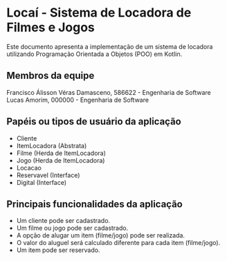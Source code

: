 # Locaí - Sistema de Locadora de Filmes e Jogos
Este documento apresenta a implementação de um sistema de locadora utilizando Programação Orientada a Objetos (POO) em Kotlin.

## Membros da equipe
Francisco Álisson Véras Damasceno, 586622 - Engenharia de Software
Lucas Amorim, 000000 - Engenharia de Software

## Papéis ou tipos de usuário da aplicação

- Cliente
- ItemLocadora (Abstrata)
- Filme (Herda de ItemLocadora)
- Jogo (Herda de ItemLocadora)
- Locacao
- Reservavel (Interface)
- Digital (Interface)

## Principais funcionalidades da aplicação
- Um cliente pode ser cadastrado.
- Um filme ou jogo pode ser cadastrado.
- A opção de alugar um item (filme/jogo) pode ser realizada.
- O valor do aluguel será calculado diferente para cada item (filme/jogo).
- Um item pode ser reservado.

